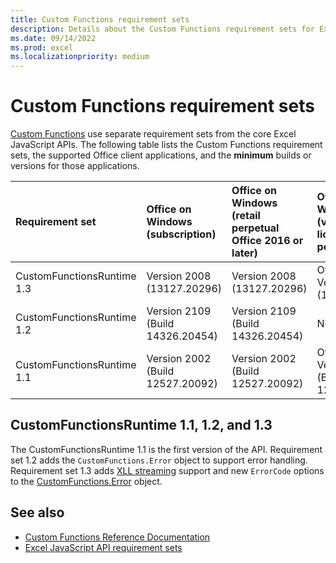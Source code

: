 ```yaml
---
title: Custom Functions requirement sets
description: Details about the Custom Functions requirement sets for Excel JavaScript API.
ms.date: 09/14/2022
ms.prod: excel
ms.localizationpriority: medium
---
```


# Custom Functions requirement sets

[Custom Functions](/office/dev/add-ins/excel/custom-functions-overview) use separate requirement sets from the core Excel JavaScript APIs. The following table lists the Custom Functions requirement sets, the supported Office client applications, and the **minimum** builds or versions for those applications.

| Requirement set | Office on Windows<br>(subscription) | Office on Windows<br>(retail perpetual Office 2016 or later) | Office on Windows<br>(volume-licensed perpetual) | Office on Mac | Office on iPad | Office on the web |
|:-----|:-----|:-----|:-----|:-----|:-----|:-----|
| CustomFunctionsRuntime 1.3 | Version 2008 (13127.20296) | Version 2008 (13127.20296) | Office 2021: Version 2008 (13127.20296) | 16.40.20081000 | Not supported | Supported |
| CustomFunctionsRuntime 1.2 | Version 2109 (Build 14326.20454) | Version 2109 (Build 14326.20454) | Not supported | 16.34.20020900 | Not supported | Supported |
| CustomFunctionsRuntime 1.1 | Version 2002 (Build 12527.20092) | Version 2002 (Build 12527.20092) | Office 2021: Version 2002 (Build 12527.20092) | 16.34 | Not supported | Supported |

## CustomFunctionsRuntime 1.1, 1.2, and 1.3

The CustomFunctionsRuntime 1.1 is the first version of the API. Requirement set 1.2 adds the `CustomFunctions.Error` object to support error handling. Requirement set 1.3 adds [XLL streaming](/office/dev/add-ins/excel/make-custom-functions-compatible-with-xll-udf#custom-function-behavior-for-xll-compatible-functions) support and new `ErrorCode` options to the [CustomFunctions.Error](/javascript/api/custom-functions-runtime/customfunctions.error) object.

## See also

- [Custom Functions Reference Documentation](/javascript/api/custom-functions-runtime)
- [Excel JavaScript API requirement sets](excel-api-requirement-sets.md)
